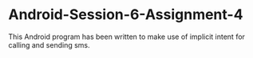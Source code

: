 # Android-Session-6-Assignment-4
This Android program has been written to make use of implicit intent for calling and sending sms.
